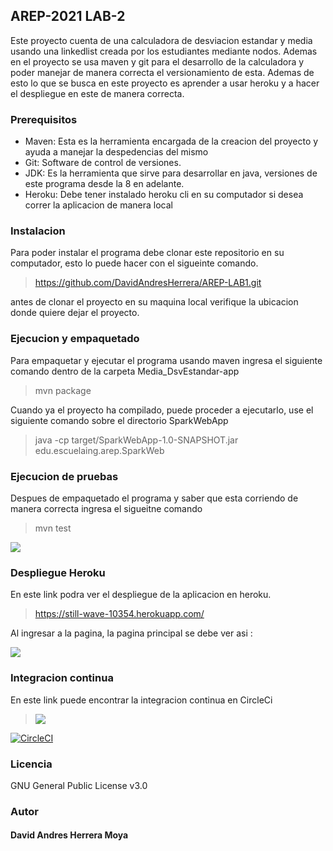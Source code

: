 ## AREP-2021 LAB-2

Este proyecto cuenta de una calculadora de desviacion estandar y media usando una linkedlist
creada por los estudiantes mediante nodos. Ademas en el proyecto se usa maven y git para el desarrollo
de la calculadora y poder manejar de manera correcta el versionamiento de esta.
Ademas de esto lo que se busca en este proyecto es aprender a usar heroku y a hacer el despliegue en este de manera correcta.




### Prerequisitos

- Maven: Esta es la herramienta encargada de la creacion del proyecto y ayuda a manejar la despedencias del mismo
- Git: Software de control de versiones.
- JDK: Es la herramienta que sirve para desarrollar en java, versiones de este programa desde la 8 en adelante.
- Heroku: Debe tener instalado heroku cli en su computador si desea correr la aplicacion de manera local

### Instalacion

 Para poder instalar el programa debe clonar este repositorio en su computador, esto lo puede hacer con el sigueinte comando.
 >https://github.com/DavidAndresHerrera/AREP-LAB1.git

 antes de clonar el proyecto en su maquina local verifique la ubicacion donde quiere dejar el proyecto.
 
### Ejecucion y empaquetado

Para empaquetar y ejecutar el programa usando maven ingresa el siguiente comando dentro de la carpeta Media_DsvEstandar-app
> mvn package

Cuando ya el proyecto ha compilado, puede proceder a ejecutarlo, use el siguiente comando sobre el directorio SparkWebApp

> java -cp target/SparkWebApp-1.0-SNAPSHOT.jar edu.escuelaing.arep.SparkWeb



### Ejecucion de pruebas

Despues de empaquetado el programa y saber que esta corriendo de manera correcta ingresa el sigueitne comando
> mvn test

![](img/pruebas.png)

### Despliegue Heroku 

En este link podra ver el despliegue de la aplicacion en heroku.

> https://still-wave-10354.herokuapp.com/

Al ingresar a la pagina, la pagina principal se debe ver asi :

![](img/heroku.png)

### Integracion continua

En este link puede encontrar la integracion continua en CircleCi

> [![](https://circleci.com/docs/assets/img/logos/logo-wordmark.svg)](https://app.circleci.com/pipelines/github/DavidAndresHerrera/AREP-LAB2)

[![CircleCI](https://app.circleci.com/pipelines/github/DavidAndresHerrera/AREP-LAB2.svg?style=svg)](https://app.circleci.com/pipelines/github/DavidAndresHerrera/AREP-LAB2)
### Licencia
GNU General Public License v3.0 

### Autor 

#### David Andres Herrera Moya 
